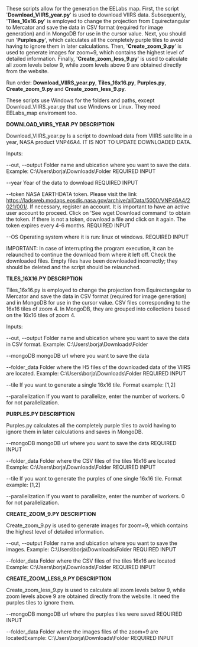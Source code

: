 These scripts allow for the generation the EELabs map. First, the script '**Download_VIIRS_year.py**' is used to download VIIRS data. Subsequently, '**Tiles_16x16.py**' is employed to change the projection from Equirectangular to Mercator and save the data in CSV format (required for image generation) and in MongoDB for use in the cursor value. Next, you should run '**Purples.py**', which calculates all the completely purple tiles to avoid having to ignore them in later calculations. Then, '**Create_zoom_9.py**' is used to generate images for zoom=9, which contains the highest level of detailed information. Finally, '**Create_zoom_less_9.py**' is used to calculate all zoom levels below 9, while zoom levels above 9 are obtained directly from the website.

Run order: **Download_VIIRS_year.py**, **Tiles_16x16.py**, **Purples.py**, **Create_zoom_9.py** and **Create_zoom_less_9.py**.

These scripts use Windows for the folders and paths, except Download_VIIRS_year.py that use Windows or Linux. They need EELabs_map enviroment too.

**DOWNLOAD_VIIRS_YEAR.PY DESCRIPTION**

Download_VIIRS_year.py Is a script to download data from VIIRS satellite in a year, NASA product VNP46A4. IT IS NOT TO UPDATE DOWNLOADED DATA. 

Inputs:

--out, --output Folder name and ubication where you want to save the data. Example: C:\Users\borja\Downloads\Folder REQUIRED INPUT

--year Year of the data to download REQUIRED INPUT

--token NASA EARTHDATA token. Please visit the link https://ladsweb.modaps.eosdis.nasa.gov/archive/allData/5000/VNP46A4/2021/001/. If necessary, register an account. It is important to have an active user account to proceed. Click on 'See wget Download command' to obtain the token. If there is not a token, download a file and click on it again. The token expires every 4-6 months. REQUIRED INPUT

--OS Operating system where it is run: linux ot windows. REQUIRED INPUT

IMPORTANT: In case of interrupting the program execution, it can be relaunched to continue the download from where it left off. Check the downloaded files. Empty files have been downloaded incorrectly; they should be deleted and the script should be relaunched.

**TILES_16X16.PY DESCRIPTION**

Tiles_16x16.py is employed to change the projection from Equirectangular to Mercator and save the data in CSV format (required for image generation) and in MongoDB for use in the cursor value. CSV files corresponding to the 16x16 tiles of zoom 4. In MongoDB, they are grouped into collections based on the 16x16 tiles of zoom 4.

Inputs:

--out, --output Folder name and ubication where you want to save the data in CSV format. Example: C:\Users\borja\Downloads\Folder

--mongoDB mongoDB url where you want to save the data

--folder_data Folder where the H5 files of the downloaded data of the VIIRS are located. Example: C:\Users\borja\Downloads\Folder REQUIRED INPUT

--tile If you want to generate a single 16x16 tile.  Format example: [1,2]

--parallelization If you want to parallelize, enter the number of workers. 0 for not parallelization.

**PURPLES.PY DESCRIPTION**

Purples.py calculates all the completely purple tiles to avoid having to ignore them in later calculations and saves in MongoDB.

--mongoDB mongoDB url where you want to save the data REQUIRED INPUT

--folder_data Folder where the CSV files of the tiles 16x16 are located Example: C:\Users\borja\Downloads\Folder REQUIRED INPUT

--tile If you want to generate the purples of one single 16x16 tile.  Format example: [1,2]

--parallelization If you want to parallelize, enter the number of workers. 0 for not parallelization.

**CREATE_ZOOM_9.PY DESCRIPTION**

Create_zoom_9.py is used to generate images for zoom=9, which contains the highest level of detailed information.

--out, --output Folder name and ubication where you want to save the images. Example: C:\Users\borja\Downloads\Folder REQUIRED INPUT

--folder_data Folder where the CSV files of the tiles 16x16 are located Example: C:\Users\borja\Downloads\Folder REQUIRED INPUT

**CREATE_ZOOM_LESS_9.PY DESCRIPTION**

Create_zoom_less_9.py is used to calculate all zoom levels below 9, while zoom levels above 9 are obtained directly from the website. It need the purples tiles to ignore them.

--mongoDB mongoDB url where the purples tiles were saved REQUIRED INPUT

--folder_data Folder where the images files of the zoom=9 are locatedExample: C:\Users\borja\Downloads\Folder REQUIRED INPUT









